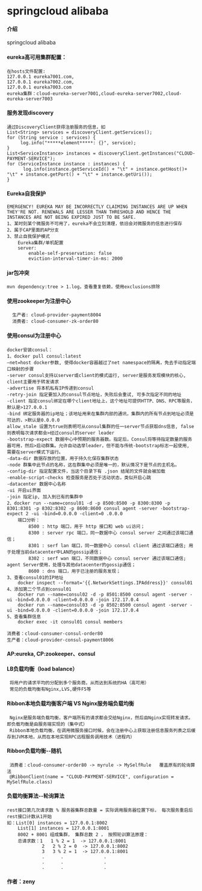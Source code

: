 # springcloud alibaba

#### 介绍
springcloud alibaba

#### eureka高可用集群配置：
    在hosts文件配置:
    127.0.0.1 eureka7001.com,
    127.0.0.1 eureka7002.com,
    127.0.0.1 eureka7003.com
    eureka集群：cloud-eureka-server7001,cloud-eureka-server7002,cloud-eureka-server7003
#### 服务发现discovery
    通过DiscoveryClient获得注册服务的信息，如
    List<String> services = discoveryClient.getServices();
    for (String service : services) {
         log.info("*****element*****: {}", service);
    }
    List<ServiceInstance> instances = discoveryClient.getInstances("CLOUD-PAYMENT-SERVICE");
    for (ServiceInstance instance : instances) {
          log.info(instance.getServiceId() + "\t" + instance.getHost()+ "\t" + instance.getPort() + "\t" + instance.getUri());
    }
#### Eureka自我保护
    EMERGENCY! EUREKA MAY BE INCORRECTLY CLAIMING INSTANCES ARE UP WHEN THEY'RE NOT. RENEWALS ARE LESSER THAN THRESHOLD AND HENCE THE INSTANCES ARE NOT BEING EXPIRED JUST TO BE SAFE.
    1、某时刻某个微服务不可用了，eureka不会立刻清理，依旧会对微服务的信息进行保存
    2、属于CAP里面的AP分支  
    3、禁止自我保护模式
        Eureka集群/单机配置  
        server:
            enable-self-preservation: false 
            eviction-interval-timer-in-ms: 2000
#### jar包冲突
    mvn dependency:tree > 1.log，查看重复依赖，使用exclusions排除

#### 使用zookeeper为注册中心
      生产者: cloud-provider-payment8004
      消费者: cloud-consumer-zk-order80

#### 使用consul为注册中心
    docker安装consul：
    1、docker pull consul:latest
    –net=host docker参数, 使得docker容器越过了net namespace的隔离，免去手动指定端口映射的步骤
    -server consul支持以server或client的模式运行, server是服务发现模块的核心, client主要用于转发请求
    -advertise 将本机私有IP传递到consul
    -retry-join 指定要加入的consul节点地址，失败后会重试, 可多次指定不同的地址
    -client 指定consul绑定在哪个client地址上，这个地址可提供HTTP、DNS、RPC等服务，默认是>127.0.0.1
    -bind 绑定服务器的ip地址；该地址用来在集群内部的通讯，集群内的所有节点到地址必须是可达的，>默认是0.0.0.0
    allow_stale 设置为true则表明可从consul集群的任一server节点获取dns信息, false则表明每次请求都会>经过consul的server leader
    -bootstrap-expect 数据中心中预期的服务器数。指定后，Consul将等待指定数量的服务器可用，然后>启动群集。允许自动选举leader，但不能与传统-bootstrap标志一起使用, 需要在server模式下运行。
    -data-dir 数据存放的位置，用于持久化保存集群状态
    -node 群集中此节点的名称，这在群集中必须是唯一的，默认情况下是节点的主机名。
    -config-dir 指定配置文件，当这个目录下有 .json 结尾的文件就会被加载
    -enable-script-checks 检查服务是否处于活动状态，类似开启心跳
    -datacenter 数据中心名称
    -ui 开启ui界面
    -join 指定ip, 加入到已有的集群中
    2、docker run --name=consul01 -d -p 8500:8500 -p 8300:8300 -p 8301:8301 -p 8302:8302 -p 8600:8600 consul agent -server -bootstrap-expect 2 -ui -bind=0.0.0.0 -client=0 .0.0.0
        端口分析：
            8500 : http 端口，用于 http 接口和 web ui访问；
            8300 : server rpc 端口，同一数据中心 consul server 之间通过该端口通信；
            8301 : serf lan 端口，同一数据中心 consul client 通过该端口通信; 用于处理当前datacenter中LAN的gossip通信；
            8302 : serf wan 端口，不同数据中心 consul server 通过该端口通信; agent Server使用，处理与其他datacenter的gossip通信；
            8600 : dns 端口，用于已注册的服务发现；
    3、查看consul01的IP地址
        docker inspect --format='{{.NetworkSettings.IPAddress}}' consul01
    4、添加第二个节点到consul01
        docker run --name=consul02 -d -p 8501:8500 consul agent -server -ui -bind=0.0.0.0 -client=0.0.0.0 -join 172.17.0.4
        docker run --name=consul03 -d -p 8502:8500 consul agent -server -ui -bind=0.0.0.0 -client=0.0.0.0 -join 172.17.0.4
    5、查看集群信息
        docker exec -it consul01 consul members
    
    消费者：cloud-consumer-consul-order80
    生产者：cloud-provider-consul-payment8006

#### AP:eureka, CP:zookeeper、consul

#### LB负载均衡（load balance）
     将用户的请求平均的分配到多个服务商，从而达到系统的HA（高可用）
     常见的负载均衡有Nginx,LVS,硬件F5等
#### Ribbon本地负载均衡客户端 VS Nginx服务端负载均衡
     Nginx是服务端负载均衡，客户端所有的请求都会交给Nginx，然后由Nginx实现转发请求。即负载均衡是由服务端实现的（集中式）
     Ribbon本地负载均衡，在调用微服务接口时候，会在注册中心上获取注册信息服务列表之后缓存到JVM本地，从而在本地实现RPC远程服务调用技术（进程内）

#### Ribbon负载均衡--随机
     消费者：cloud-consumer-order80 -> myrule -> MySelfRule   覆盖原有的轮询算法
     @RibbonClient(name = "CLOUD-PAYMENT-SERVICE", configuration = MySelfRule.class)
     
#### 负载均衡算法--轮询算法
    rest接口第几次请求数 % 服务器集群总数量 = 实际调用服务器位置下标， 每次服务重启后rest接口计数从1开始
    如：List[0] instances = 127.0.0.1:8002
        List[1] instances = 127.0.0.1:8001
        8002 + 8001 组成集群， 集群总数 2 ， 按照轮训算法原理：
        总请求数：1   1 % 2 = 1  -> 127.0.0.1:8001
                 2   2 % 2 = 0  -> 127.0.0.1:8002
                 3   3 % 2 = 1  -> 127.0.0.1:8001
                 .      .               .
                 .      .               .
                 .      .               .
#### 作者：zeny